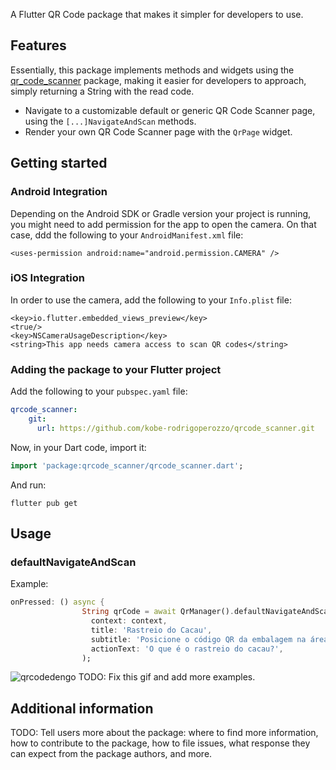 <!-- 
This README describes the package. If you publish this package to pub.dev,
this README's contents appear on the landing page for your package.

For information about how to write a good package README, see the guide for
[writing package pages](https://dart.dev/guides/libraries/writing-package-pages). 

For general information about developing packages, see the Dart guide for
[creating packages](https://dart.dev/guides/libraries/create-library-packages)
and the Flutter guide for
[developing packages and plugins](https://flutter.dev/developing-packages). 
-->

A Flutter QR Code package that makes it simpler for developers to use.

## Features

Essentially, this package implements methods and widgets using the [qr_code_scanner](https://pub.dev/packages/qr_code_scanner) package, making it easier for developers to approach, simply returning a String with the read code.

- Navigate to a customizable default or generic QR Code Scanner page, using the ```[...]NavigateAndScan``` methods.
- Render your own QR Code Scanner page with the ```QrPage``` widget.


## Getting started

### Android Integration

Depending on the Android SDK or Gradle version your project is running, you might need to add permission for the app to open the camera. 
On that case, ddd the following to your ```AndroidManifest.xml``` file:

```<uses-permission android:name="android.permission.CAMERA" />```


### iOS Integration

In order to use the camera, add the following to your ```Info.plist``` file:

```
<key>io.flutter.embedded_views_preview</key>
<true/>
<key>NSCameraUsageDescription</key>
<string>This app needs camera access to scan QR codes</string>
```

### Adding the package to your Flutter project

Add the following to your ```pubspec.yaml``` file:

```yaml
qrcode_scanner:
    git:
      url: https://github.com/kobe-rodrigoperozzo/qrcode_scanner.git
```

Now, in your Dart code, import it:

```dart
import 'package:qrcode_scanner/qrcode_scanner.dart';
```

And run:

```flutter pub get```

## Usage

### defaultNavigateAndScan

Example:

```dart
onPressed: () async {
                String qrCode = await QrManager().defaultNavigateAndScan(
                  context: context,
                  title: 'Rastreio do Cacau',
                  subtitle: 'Posicione o código QR da embalagem na área destacada abaixo.',
                  actionText: 'O que é o rastreio do cacau?',
                );
```

![qrcodedengo](https://user-images.githubusercontent.com/102180624/176516213-c96a5ff8-e7ff-4a33-b809-5f71b99e1ccc.gif)
TODO: Fix this gif and add more examples.

## Additional information

TODO: Tell users more about the package: where to find more information, how to 
contribute to the package, how to file issues, what response they can expect 
from the package authors, and more.
